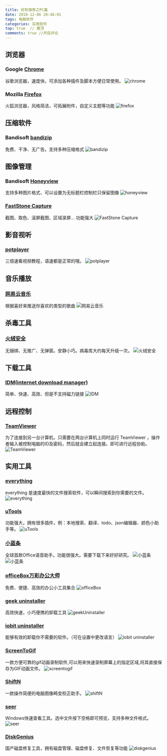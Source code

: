 ```yaml
---
title: 好软推荐之PC篇
date: 2018-12-06 20:46:01
tags: 电脑软件
categories: 实用软件
top: true  // 置顶 
comments: true //开启评论
---
```


## 浏览器
### Google [Chrome](http://chrome.com/)
谷歌浏览器，速度快，可添加各种插件及脚本方便日常使用。
![chrome](/chrome.jpg)
### Mozilla [Firefox](http://www.firefox.com.cn/)
火狐浏览器，风格简洁，可拓展附件，自定义主题等功能
![firefox](/firefox.jpg)
## 压缩软件
### Bandisoft [bandizip](http://www.bandisoft.com/bandizip/)
免费、干净、无广告。支持多种压缩格式
![bandizip](/bandizip.png)
## 图像管理
### Bandisoft [Honeyview](http://www.bandisoft.com/honeyview/)
支持多种图片格式、可以设置为无标题栏控制栏只保留图像
![honeyview](/honeyview.jpg)
### [FastStone Capture](https://faststone-capture.en.softonic.com/)
截图、取色、滚屏截图、区域录屏...  功能强大
![FastStone Capture](/FastStone%20Capture.png)
## 影音视听
### [potplayer](http://potplayer.daum.net/?lang=zh_CN)
三倍速看视频教程，语速都是正常的哦。
![potplayer](potplayer.jpg)
## 音乐播放
### [网易云音乐](https://music.163.com)
根据喜好来推送你喜欢的类型的歌曲
![网易云音乐](/网易云音乐.jpg)
## 杀毒工具
### [火绒安全](https://www.huorong.cn/)
无捆绑、无推广、无弹窗。安静小巧。病毒库大约每天升级一次。
![火绒安全](/火绒.png)
## 下载工具
### [IDM(internet download manager)](http://www.internetdownloadmanager.com/)
简单、快速、高效、但是不支持磁力链接
![IDM](/idm.png)
## 远程控制
### [TeamViewer](https://www.teamviewer.com/cn/)
为了连接到另一台计算机，只需要在两台计算机上同时运行 TeamViewer ，操作者输入被控制电脑的ID及密码，然后就会建立起连接。即可进行远程协助。
![TeamViewer](/Teamviewer.png)
## 实用工具
### [everything](http://www.voidtools.com/)
everything 是速度最快的文件搜索软件，可以瞬间搜索到你需要的文件。
![everything](/Everything.png)
### [uTools](https://u.tools/)
功能强大，拥有很多插件，例：本地搜索、翻译、todo、json编辑器、颜色小助手等。
![uTools](/utools.png)
### [小蓝条](http://www.xiaolantiao.com/)
全球首款Office语音助手。功能很强大。需要下载下来好好研究。
![小蓝条](/小蓝条1.png)
![小蓝条](/小蓝条2.png)

### [officeBox万彩办公大师](http://www.wofficebox.com/)
免费、便捷、高效的办公小工具集合
![officeBox](/officeBox.png)
### [geek uninstaller](https://geekuninstaller.com/)
高效快速，小巧便携的卸载工具
![geekUninstaller](/GeekUninstaller.png)
### [iobit uninstaller](https://www.iobit.com/en/advanceduninstaller.php)
能够有效的卸载你不需要的软件。（可在设置中更改语言）
![iobit uninstaller](/iobit%20uninstaller.png)
### [ScreenToGif](https://www.screentogif.com/)
一款方便可靠的gif动画录制软件,可以用来快速录制屏幕上的指定区域,将其直接保存为GIF动画文件。
![screentogif](/screentogif.png)
### [ShiftN](http://www.shiftn.de/)
一款操作简便的电脑图像畸变校正助手。
![shiftN](/shiftN.png)
### [seer](http://www.1218.io/)
Windows快速查看工具。选中文件按下空格即可预览，支持多种文件格式。
![seer](/seer.png)
### [DiskGenius](http://www.diskgenius.cn/download.php)
国产磁盘修复工具，拥有磁盘管理、磁盘修复、文件恢复等功能
![diskgenius](/diskgenius.png)